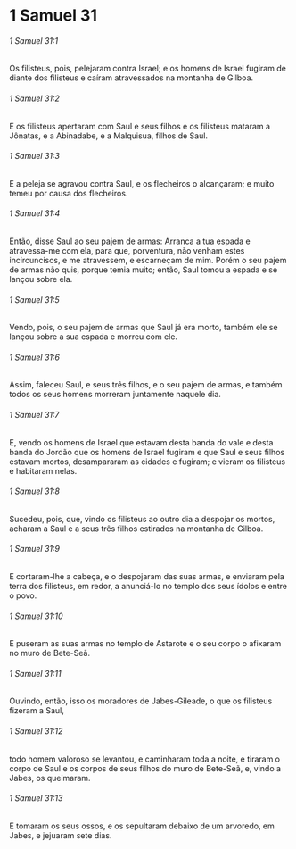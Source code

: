 # 1 Samuel 31

###### 1 Samuel 31:1

Os filisteus, pois, pelejaram contra Israel; e os homens de Israel fugiram de diante dos filisteus e caíram atravessados na montanha de Gilboa.

###### 1 Samuel 31:2

E os filisteus apertaram com Saul e seus filhos e os filisteus mataram a Jônatas, e a Abinadabe, e a Malquisua, filhos de Saul.

###### 1 Samuel 31:3

E a peleja se agravou contra Saul, e os flecheiros o alcançaram; e muito temeu por causa dos flecheiros.

###### 1 Samuel 31:4

Então, disse Saul ao seu pajem de armas: Arranca a tua espada e atravessa-me com ela, para que, porventura, não venham estes incircuncisos, e me atravessem, e escarneçam de mim. Porém o seu pajem de armas não quis, porque temia muito; então, Saul tomou a espada e se lançou sobre ela.

###### 1 Samuel 31:5

Vendo, pois, o seu pajem de armas que Saul já era morto, também ele se lançou sobre a sua espada e morreu com ele.

###### 1 Samuel 31:6

Assim, faleceu Saul, e seus três filhos, e o seu pajem de armas, e também todos os seus homens morreram juntamente naquele dia.

###### 1 Samuel 31:7

E, vendo os homens de Israel que estavam desta banda do vale e desta banda do Jordão que os homens de Israel fugiram e que Saul e seus filhos estavam mortos, desampararam as cidades e fugiram; e vieram os filisteus e habitaram nelas.

###### 1 Samuel 31:8

Sucedeu, pois, que, vindo os filisteus ao outro dia a despojar os mortos, acharam a Saul e a seus três filhos estirados na montanha de Gilboa.

###### 1 Samuel 31:9

E cortaram-lhe a cabeça, e o despojaram das suas armas, e enviaram pela terra dos filisteus, em redor, a anunciá-lo no templo dos seus ídolos e entre o povo.

###### 1 Samuel 31:10

E puseram as suas armas no templo de Astarote e o seu corpo o afixaram no muro de Bete-Seã.

###### 1 Samuel 31:11

Ouvindo, então, isso os moradores de Jabes-Gileade, o que os filisteus fizeram a Saul,

###### 1 Samuel 31:12

todo homem valoroso se levantou, e caminharam toda a noite, e tiraram o corpo de Saul e os corpos de seus filhos do muro de Bete-Seã, e, vindo a Jabes, os queimaram.

###### 1 Samuel 31:13

E tomaram os seus ossos, e os sepultaram debaixo de um arvoredo, em Jabes, e jejuaram sete dias.

